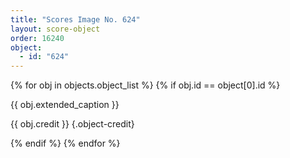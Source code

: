 ```yaml
---
title: "Scores Image No. 624"
layout: score-object
order: 16240
object:
  - id: "624"
---
```


{% for obj in objects.object_list %}
{% if obj.id == object[0].id %}

{{ obj.extended_caption }}

{{ obj.credit }} {.object-credit}

{% endif %}
{% endfor %}
